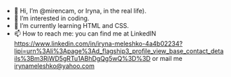 - 👋 Hi, I’m @mirencam, or Iryna, in the real life).
- 👀 I’m interested in coding.
- 🌱 I’m currently learning HTML and CSS.
- 📫 How to reach me: you can find me at LinkedIN https://www.linkedin.com/in/iryna-meleshko-4a4b02234?lipi=urn%3Ali%3Apage%3Ad_flagship3_profile_view_base_contact_details%3Bm3RjWD5gRTu1ABhDgQg5wQ%3D%3D
or mail me irynameleshko@yahoo.com
<!---
mirencam/mirencam is a ✨ special ✨ repository because its `README.md` (this file) appears on your GitHub profile.
You can click the Preview link to take a look at your changes.
--->
